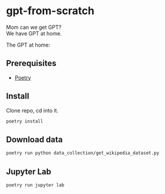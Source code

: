 # gpt-from-scratch

Mom can we get GPT?  
We have GPT at home.

The GPT at home:


## Prerequisites

- [Poetry](https://python-poetry.org/docs/#installing-with-the-official-installer)


## Install

Clone repo, cd into it.

```sh
poetry install
```

## Download data

```sh
poetry run python data_collection/get_wikipedia_dataset.py
```

## Jupyter Lab

```sh
poetry run jupyter lab
```
